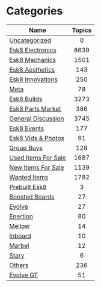 # Categories

| Name | Topics |
|---|:---:|
|[Uncategorized](./uncategorized/README.md)|0|
|[Esk8 Electronics](./electric-skateboard-electronics/README.md)|8639|
|[Esk8 Mechanics](./electric-skateboard-mechanics/README.md)|1501|
|[Esk8 Aesthetics](./electric-skateboard-design-aesthetics/README.md)|143|
|[Esk8 Innovations](./Innovator-articles/README.md)|250|
|[Meta](./meta/README.md)|78|
|[Esk8 Builds](./e-board-builds/README.md)|3273|
|[Esk8 Parts Market](./electric-skateboard-parts-market/README.md)|386|
|[General Discussion](./General-discussion/README.md)|3745|
|[Esk8 Events](./e-board-events/README.md)|177|
|[Esk8 Vids &amp; Photos](./e-board-videos-photos/README.md)|91|
|[Group Buys](./group-buy/README.md)|128|
|[Used Items For Sale](./used-items-for-sale/README.md)|1687|
|[New Items For Sale](./new-items-for-sale/README.md)|1139|
|[Wanted Items](./wanted-items/README.md)|1782|
|[Prebuilt Esk8](./complete-electric-skateboards/README.md)|3|
|[Boosted Boards](./boosted-boards/README.md)|27|
|[Evolve](./evolve/README.md)|27|
|[Enertion](./enertion/README.md)|80|
|[Mellow](./mellow/README.md)|14|
|[Inboard](./inboard/README.md)|10|
|[Marbel](./marbel/README.md)|12|
|[Stary](./stary/README.md)|6|
|[Others](./others/README.md)|236|
|[Evolve GT](./evolve-gt/README.md)|51|
